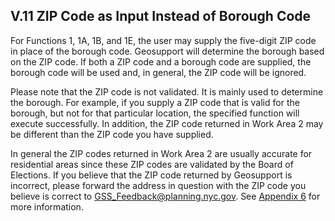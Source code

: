 <h2>V.11 ZIP Code as Input Instead of Borough Code</h2>  

For Functions 1, 1A, 1B, and 1E, the user may supply the five-digit ZIP code in place of the borough code.  Geosupport will determine the borough based on the ZIP code.  If both a ZIP code and a borough code are supplied, the borough code will be used and, in general, the ZIP code will be ignored.  

Please note that the ZIP code is not validated.  It is mainly used to determine the borough.  For example, if you supply a ZIP code that is valid for the borough, but not for that particular location, the specified function will execute successfully.  In addition, the ZIP code returned in Work Area 2 may be different than the ZIP code you have supplied.  

In general the ZIP codes returned in Work Area 2 are usually accurate for residential areas since these ZIP codes are validated by the Board of Elections.  If you believe that the ZIP code returned by Geosupport is incorrect, please forward the address in question with the ZIP code you believe is correct to GSS_Feedback@planning.nyc.gov. See [Appendix 6](/appendices/appendix06/) for more information.

